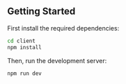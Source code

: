 ## Getting Started

First install the required dependencies:

```bash
cd client
npm install
```

Then, run the development server:

```bash
npm run dev
```
